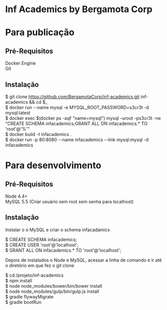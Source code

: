 # Inf Academics by Bergamota Corp

# Para publicação

## Pré-Requisitos

Docker Engine  
Git

## Instalação

$ git clone https://github.com/BergamotaCorp/inf-academics.git inf-academics && cd $_  
$ docker run --name mysql -e MYSQL_ROOT_PASSWORD=s3cr3t -d mysql:latest  
$ docker exec $(docker ps -aqf "name=mysql") mysql -uroot -ps3cr3t -ne "CREATE SCHEMA infacademics;GRANT ALL ON infacademics.* TO 'root'@'%'"  
$ docker build -t infacademics .  
$ docker run -p 80:8080 --name infacademics --link mysql:mysql -d infacademics  

# Para desenvolvimento

## Pré-Requisitos

Node 4.4+  
MySQL 5.5 (Criar usuário sem root sem senha para localhost)

## Instalação

Instalar o o MySQL e criar o schema infacadamics    

$ CREATE SCHEMA infacademics;  
$ CREATE USER 'root'@'localhost';  
$ GRANT ALL ON infacademics.* TO 'root'@'localhost';    

Depois de instalados o Node e MySQL, acessar a linha de comando e ir até o diretório em que fez o git clone  

$ cd /projeto/inf-academics  
$ npm install  
$ node node_modules/bower/bin/bower install  
$ node node_modules/gulp/bin/gulp.js install  
$ gradle flywayMigrate  
$ gradle bootRun  

